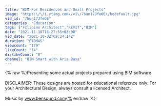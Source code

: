 ```yaml
---
title: "BIM For Residences and Small Projects"
image: "https:\/\/i.ytimg.com\/vi\/7bun17JfeOE\/hqdefault.jpg"
vid_id: "7bun17JfeOE"
categories: "Education"
tags: ["FIlipino Architect","REVIT","BIM"]
date: "2021-11-18T16:27:55+03:00"
vid_date: "2021-10-02T09:24:14Z"
duration: "PT8M4S"
viewcount: "179"
likeCount: "14"
dislikeCount: "0"
channel: "BIM Smart with Aris Basa"
---
```

{% raw %}Presenting some actual projects prepared using BIM software. <br /><br />DISCLAIMER: These designs are posted for educational reference only. For your Architectural Design, always consult a licensed Architect.<br /><br />Music by www.bensound.com{% endraw %}

